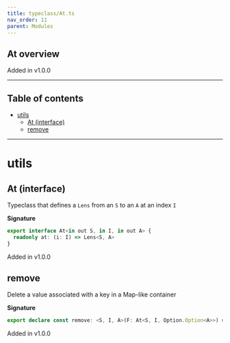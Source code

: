 ```yaml
---
title: typeclass/At.ts
nav_order: 11
parent: Modules
---
```


## At overview

Added in v1.0.0

---

<h2 class="text-delta">Table of contents</h2>

- [utils](#utils)
  - [At (interface)](#at-interface)
  - [remove](#remove)

---

# utils

## At (interface)

Typeclass that defines a `Lens` from an `S` to an `A` at an index `I`

**Signature**

```ts
export interface At<in out S, in I, in out A> {
  readonly at: (i: I) => Lens<S, A>
}
```

Added in v1.0.0

## remove

Delete a value associated with a key in a Map-like container

**Signature**

```ts
export declare const remove: <S, I, A>(F: At<S, I, Option.Option<A>>) => (i: I) => (s: S) => S
```

Added in v1.0.0
